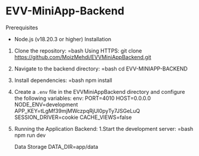 # EVV-MiniApp-Backend

Prerequisites

- Node.js (v18.20.3 or higher)
  Installation

1. Clone the repository:
   =bash
   Using HTTPS:
   git clone https://github.com/MoizMehdi/EVVMiniAppBackend.git

2. Navigate to the backend directory:
   =bash
   cd EVV-MINIAPP-BACKEND

3. Install dependencies:
   =bash
   npm install

4. Create a `.env` file in the EVVMiniAppBackend directory and configure the following variables:
   env:
   PORT=4010
   HOST=0.0.0.0
   NODE_ENV=development
   APP_KEY=tLgMf39mjMWczpqRjUl0pyTy7JSGeLuQ
   SESSION_DRIVER=cookie
   CACHE_VIEWS=false

5. Running the Application
   Backend:
   1.Start the development server:
   =bash
   npm run dev

   Data Storage
   DATA_DIR=app/data
